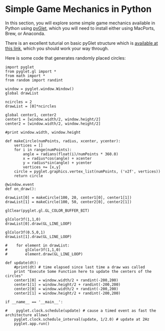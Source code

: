 # Simple Game Mechanics in Python

In this section, you will explore some simple game mechanics available in Python using [pyGlet](https://bitbucket.org/pyglet/pyglet/wiki/Home), which you will need to install either using MacPorts, Brew, or Anaconda.

There is an excellent tuturial on basic pyGlet structure which is [available at this link](http://simeonfranklin.com/talk/pyglet/slides.html#slide-1), which you should work your way through.

Here is some code that generates randomly placed circles:

```
import pyglet
from pyglet.gl import *
from math import *
from random import randint
    
window = pyglet.window.Window()
global drawList
    
ncircles = 2
drawList = [0]*ncircles
    
global center1, center2
center1 = [window.width/2, window.height/2]
center2 = [window.width/2, window.height/2]
    
#print window.width, window.height
    
def makeCircle(numPoints, radius, xcenter, ycenter):
    vertices = []
    for i in range(numPoints):
        angle = radians(float(i)/numPoints * 360.0)
        x = radius*cos(angle) + xcenter
        y = radius*sin(angle) + ycenter
        vertices += [x,y]
    circle = pyglet.graphics.vertex_list(numPoints, ('v2f', vertices))
    return circle
    
@window.event
def on_draw():
    
drawList[0] = makeCircle(100, 20, center1[0], center1[1])
drawList[1] = makeCircle(100, 50, center2[0], center2[1])
    
glClear(pyglet.gl.GL_COLOR_BUFFER_BIT)
    
glColor3f(1,1,0)
drawList[0].draw(GL_LINE_LOOP)
    
glColor3f(0.5,0,1)
drawList[1].draw(GL_LINE_LOOP)
    
#    for element in drawList:
#        glColor3f(1,1,0)
#        element.draw(GL_LINE_LOOP)
    
def update(dt):
    #print(dt) # time elapsed since last time a draw was called
    print "Execute Some Function here to update the centers of the circles"
    center1[0] = window.width/2 + randint(-200,200)
    center1[1] = window.height/2 + randint(-200,200)
    center2[0] = window.width/2 + randint(-200,200)
    center2[1] = window.height/2 + randint(-200,200)
    
if __name__ == '__main__':
    
#    pyglet.clock.schedule(update) # cause a timed event as fast the architecture allows!
    pyglet.clock.schedule_interval(update, 1/2.0) # update at 2Hz
    pyglet.app.run()
```




